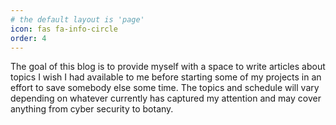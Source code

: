 ```yaml
---
# the default layout is 'page'
icon: fas fa-info-circle
order: 4
---
```


The goal of this blog is to provide myself with a space to write articles about topics I wish I had available to me before starting some of my projects in an effort to save somebody else some time. The topics and schedule will vary depending on whatever currently has captured my attention and may cover anything from cyber security to botany.
